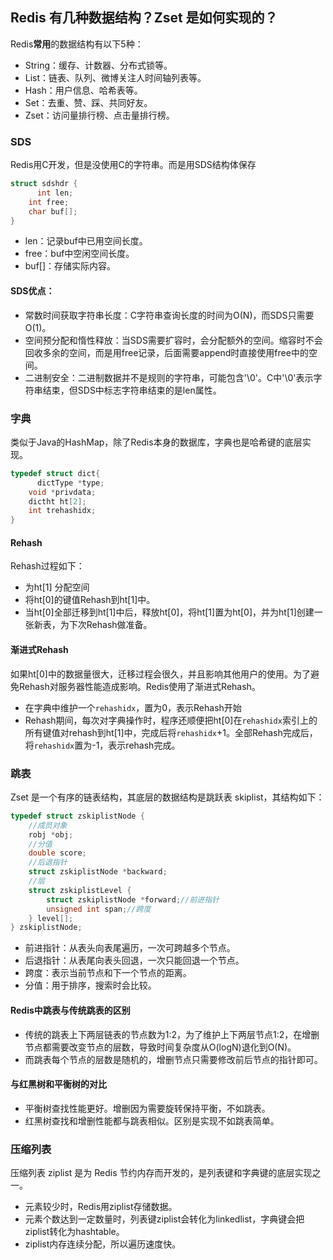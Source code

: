 ## Redis 有几种数据结构？Zset 是如何实现的？
Redis**常用**的数据结构有以下5种：

- String：缓存、计数器、分布式锁等。
- List：链表、队列、微博关注人时间轴列表等。
- Hash：用户信息、哈希表等。
- Set：去重、赞、踩、共同好友。
- Zset：访问量排行榜、点击量排行榜。

### SDS
Redis用C开发，但是没使用C的字符串。而是用SDS结构体保存

```c
struct sdshdr {
      int len;
    int free;
    char buf[];
}
```

- len：记录buf中已用空间长度。
- free：buf中空闲空间长度。
- buf[]：存储实际内容。

#### SDS优点：

- 常数时间获取字符串长度：C字符串查询长度的时间为O(N)，而SDS只需要O(1)。
- 空间预分配和惰性释放：当SDS需要扩容时，会分配额外的空间。缩容时不会回收多余的空间，而是用free记录，后面需要append时直接使用free中的空间。
- 二进制安全：二进制数据并不是规则的字符串，可能包含'\0'。C中'\0'表示字符串结束，但SDS中标志字符串结束的是len属性。

### 字典
类似于Java的HashMap，除了Redis本身的数据库，字典也是哈希键的底层实现。

```c
typedef struct dict{
      dictType *type;
    void *privdata;
    dictht ht[2];
    int trehashidx;
}
```

#### Rehash
Rehash过程如下：

- 为ht[1] 分配空间
- 将ht[0]的键值Rehash到ht[1]中。
- 当ht[0]全部迁移到ht[1]中后，释放ht[0]，将ht[1]置为ht[0]，并为ht[1]创建一张新表，为下次Rehash做准备。

#### 渐进式Rehash
如果ht[0]中的数据量很大，迁移过程会很久，并且影响其他用户的使用。为了避免Rehash对服务器性能造成影响。Redis使用了渐进式Rehash。

- 在字典中维护一个```rehashidx```，置为0，表示Rehash开始
- Rehash期间，每次对字典操作时，程序还顺便把ht[0]在```rehashidx```索引上的所有键值对rehash到ht[1]中，完成后将```rehashidx```+1。全部Rehash完成后，将```rehashidx```置为-1，表示rehash完成。

### 跳表
Zset 是一个有序的链表结构，其底层的数据结构是跳跃表 skiplist，其结构如下：

```c
typedef struct zskiplistNode {
	//成员对象
	robj *obj;
	//分值
	double score;
	//后退指针
	struct zskiplistNode *backward;
	//层
	struct zskiplistLevel {
	    struct zskiplistNode *forward;//前进指针
	    unsigned int span;//跨度
	} level[];
} zskiplistNode;
```
 
- 前进指针：从表头向表尾遍历，一次可跨越多个节点。
- 后退指针：从表尾向表头回退，一次只能回退一个节点。
- 跨度：表示当前节点和下一个节点的距离。
- 分值：用于排序，搜索时会比较。

#### Redis中跳表与传统跳表的区别

- 传统的跳表上下两层链表的节点数为1:2，为了维护上下两层节点1:2，在增删节点都需要改变节点的层数，导致时间复杂度从O(logN)退化到O(N)。
- 而跳表每个节点的层数是随机的，增删节点只需要修改前后节点的指针即可。

#### 与红黑树和平衡树的对比

- 平衡树查找性能更好。增删因为需要旋转保持平衡，不如跳表。
- 红黑树查找和增删性能都与跳表相似。区别是实现不如跳表简单。

### 压缩列表
压缩列表 ziplist 是为 Redis 节约内存而开发的，是列表键和字典键的底层实现之一。

- 元素较少时，Redis用ziplist存储数据。
- 元素个数达到一定数量时，列表键ziplist会转化为linkedlist，字典键会把ziplist转化为hashtable。
- ziplist内存连续分配，所以遍历速度快。